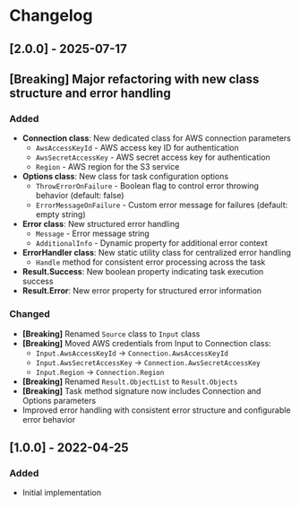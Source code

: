 ﻿# Changelog

## [2.0.0] - 2025-07-17

## [Breaking] Major refactoring with new class structure and error handling

### Added
- **Connection class**: New dedicated class for AWS connection parameters
  - `AwsAccessKeyId` - AWS access key ID for authentication
  - `AwsSecretAccessKey` - AWS secret access key for authentication  
  - `Region` - AWS region for the S3 service
- **Options class**: New class for task configuration options
  - `ThrowErrorOnFailure` - Boolean flag to control error throwing behavior (default: false)
  - `ErrorMessageOnFailure` - Custom error message for failures (default: empty string)
- **Error class**: New structured error handling
  - `Message` - Error message string
  - `AdditionalInfo` - Dynamic property for additional error context
- **ErrorHandler class**: New static utility class for centralized error handling
  - `Handle` method for consistent error processing across the task
- **Result.Success**: New boolean property indicating task execution success
- **Result.Error**: New error property for structured error information

### Changed
- **[Breaking]** Renamed `Source` class to `Input` class
- **[Breaking]** Moved AWS credentials from Input to Connection class:
  - `Input.AwsAccessKeyId` → `Connection.AwsAccessKeyId`
  - `Input.AwsSecretAccessKey` → `Connection.AwsSecretAccessKey`
  - `Input.Region` → `Connection.Region`
- **[Breaking]** Renamed `Result.ObjectList` to `Result.Objects`
- **[Breaking]** Task method signature now includes Connection and Options parameters
- Improved error handling with consistent error structure and configurable error behavior

## [1.0.0] - 2022-04-25
### Added
- Initial implementation